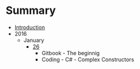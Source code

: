 # Summary

* [Introduction](README.md)
* 2016
    * January
        * [26](2016/January/26-the_first_day.md)
            * Gitbook - The beginnig
            * Coding - C# - Complex Constructors
    

